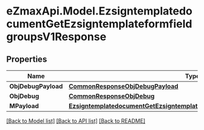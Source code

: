 
# eZmaxApi.Model.EzsigntemplatedocumentGetEzsigntemplateformfieldgroupsV1Response

## Properties

Name | Type | Description | Notes
------------ | ------------- | ------------- | -------------
**ObjDebugPayload** | [**CommonResponseObjDebugPayload**](CommonResponseObjDebugPayload.md) |  | 
**ObjDebug** | [**CommonResponseObjDebug**](CommonResponseObjDebug.md) |  | [optional] 
**MPayload** | [**EzsigntemplatedocumentGetEzsigntemplateformfieldgroupsV1ResponseMPayload**](EzsigntemplatedocumentGetEzsigntemplateformfieldgroupsV1ResponseMPayload.md) |  | 

[[Back to Model list]](../README.md#documentation-for-models)
[[Back to API list]](../README.md#documentation-for-api-endpoints)
[[Back to README]](../README.md)

